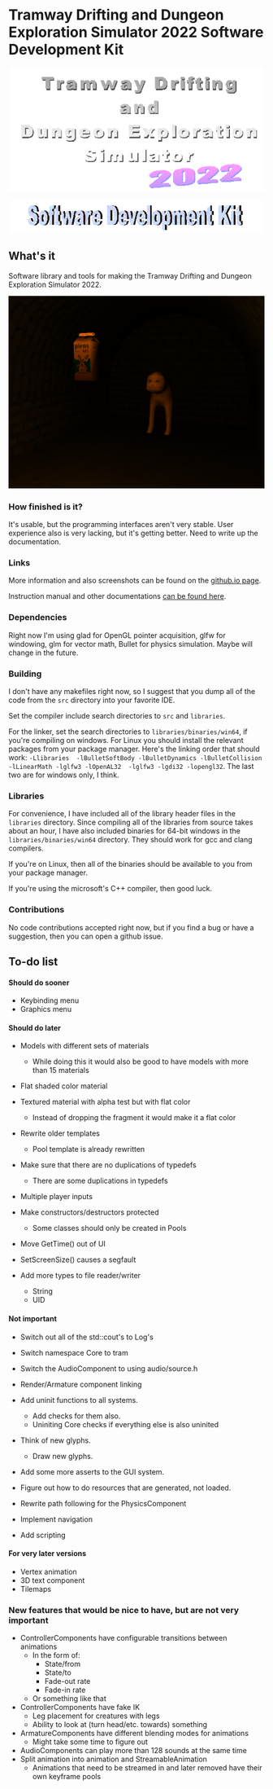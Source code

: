 # Tramway Drifting and Dungeon Exploration Simulator 2022 Software Development Kit

![Tramway Drifting and Dungeon Exploration Simulator 2022 logo](/docs/logo.gif)

![Software Development Kit logo](/docs/devkit.gif)

## What's it

Software library and tools for making the Tramway Drifting and Dungeon Exploration Simulator 2022.

![Software Development Kit logo](/docs/screen11.png)

### How finished is it?

It's usable, but the programming interfaces aren't very stable. User experience also is very lacking, but it's getting better. Need to write up the documentation.

### Links

More information and also screenshots can be found on the [github.io page](https://racenis.github.io/tram-sdk/). 

Instruction manual and other documentations [can be found here](https://racenis.github.io/tram-sdk/manual/). 

### Dependencies
Right now I'm using glad for OpenGL pointer acquisition, glfw for windowing, glm for vector math, Bullet for physics simulation. Maybe will change in the future.

### Building
I don't have any makefiles right now, so I suggest that you dump all of the code from the `src` directory into your favorite IDE.

Set the compiler include search directories to `src` and `libraries`.

For the linker, set the search directories to `libraries/binaries/win64`, if you're compiling on windows. For Linux you should install the relevant packages from your package manager. Here's the linking order that should work: `-Llibraries  -lBulletSoftBody -lBulletDynamics -lBulletCollision -lLinearMath -lglfw3 -lOpenAL32  -lglfw3 -lgdi32 -lopengl32`. The last two are for windows only, I think.

### Libraries
For convenience, I have included all of the library header files in the `libraries` directory. Since compiling all of the libraries from source takes about an hour, I have also included binaries for 64-bit windows in the `libraries/binaries/win64` directory. They should work for gcc and clang compilers.

If you're on Linux, then all of the binaries should be available to you from your package manager.

If you're using the microsoft's C++ compiler, then good luck.

### Contributions
No code contributions accepted right now, but if you find a bug or have a suggestion, then you can open a github issue.

## To-do list

#### Should do sooner
- Keybinding menu
- Graphics menu

#### Should do later
- Models with different sets of materials
	- While doing this it would also be good to have models with more than 15 materials
- Flat shaded color material
- Textured material with alpha test but with flat color
	- Instead of dropping the fragment it would make it a flat color

- Rewrite older templates
	- Pool template is already rewritten
- Make sure that there are no duplications of typedefs
	- There are some duplications in typedefs

- Multiple player inputs

- Make constructors/destructors protected
	- Some classes should only be created in Pools
	
- Move GetTime() out of UI

- SetScreenSize() causes a segfault

- Add more types to file reader/writer
	- String
	- UID

#### Not important
- Switch out all of the std::cout's to Log's
- Switch namespace Core to tram
- Switch the AudioComponent to using audio/source.h
- Render/Armature component linking

- Add uninit functions to all systems.
	- Add checks for them also.
	- Uniniting Core checks if everything else is also uninited

- Think of new glyphs.
	- Draw new glyphs.
- Add some more asserts to the GUI system.

- Figure out how to do resources that are generated, not loaded.

- Rewrite path following for the PhysicsComponent
- Implement navigation

- Add scripting

#### For very later versions
- Vertex animation
- 3D text component
- Tilemaps

### New features that would be nice to have, but are not very important
- ControllerComponents have configurable transitions between animations
	- In the form of:
		- State/from
		- State/to
		- Fade-out rate
		- Fade-in rate
	- Or something like that
- ControllerComponents have fake IK
	- Leg placement for creatures with legs
	- Ability to look at (turn head/etc. towards) something
- ArmatureComponents have different blending modes for animations
	- Might take some time to figure out
- AudioComponents can play more than 128 sounds at the same time
- Split animation into animation and StreamableAnimation
	- Animations that need to be streamed in and later removed have their own keyframe pools